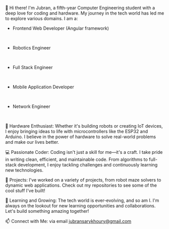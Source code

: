 👋 Hi there! I'm Jubran, a fifth-year Computer Engineering student with a deep love for coding and hardware. My journey in the tech world has led me to explore various domains. I am a:<br />

- Frontend Web Developer (Angular framework)
<br />

- Robotics Engineer
<br />

- Full Stack Engineer
<br />

- Mobile Application Developer
<br />

- Network Engineer
  
<br />

🔧 Hardware Enthusiast: Whether it's building robots or creating IoT devices, I enjoy bringing ideas to life with microcontrollers like the ESP32 and Arduino. I believe in the power of hardware to solve real-world problems and make our lives better.

💻 Passionate Coder: Coding isn't just a skill for me—it's a craft. I take pride in writing clean, efficient, and maintainable code. From algorithms to full-stack development, I enjoy tackling challenges and continuously learning new technologies.

🚀 Projects: I've worked on a variety of projects, from robot maze solvers to dynamic web applications. Check out my repositories to see some of the cool stuff I've built!

🌱 Learning and Growing: The tech world is ever-evolving, and so am I. I'm always on the lookout for new learning opportunities and collaborations. Let's build something amazing together!

📫 Connect with Me: via email jubransarykhoury@gmail.com
